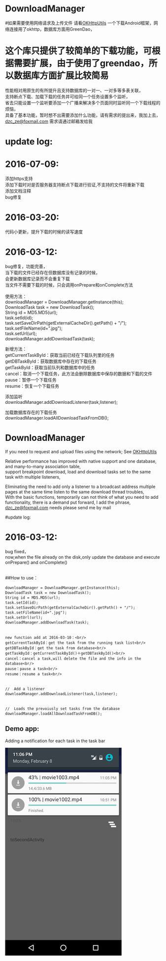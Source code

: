 # DownloadManager
#如果需要使用网络请求及上传文件 请看[OKHttpUtils](https://github.com/duzechao/OKHttpUtils)
一个下载Android框架，网络连接用了okhttp，数据库方面用GreenDao，<br/>
# 这个库只提供了较简单的下载功能，可根据需要扩展，由于使用了greendao，所以数据库方面扩展比较简易<br>
性能相对用原生的有所提升且支持数据库的一对一、一对多等多表关联，<br/>支持断点下载、加载下载的任务并可给同一个任务设置多个监听，<br/>
省去只能设置一个监听要添加一个广播来解决多个页面同时监听同一个下载线程的烦恼，<br/>
具备了基本功能，暂时想不出需要添加什么功能，请有需求的提出来，我加上去，<br/>
dzc_ze@foxmail.com 需求请通过邮箱发给我<br/>
# update log:<br/>
# 2016-07-09:
添加https支持<br/>
添加下载时对是否服务器支持断点下载进行验证,不支持的文件将重新下载<br/>
添加文档注释<br/>
bug修复<br/>

# 2016-03-20:
代码小更新，提升下载的时候的读写速度
# 2016-03-12:
bug修复，功能完善，<br/>当下载的文件已经存在但数据库没有记录的时候，<br/>会更新数据库记录而不会重复下载<br/>当文件不需要下载的时候，只会调用onPrepare和onComplete方法
<br/>
<br/>
使用方法：<br/>
downloadManager = DownloadManager.getInstance(this);<br/>
DownloadTask task = new DownloadTask();<br/>
String id = MD5.MD5(url);<br/>
task.setId(id);<br/>
task.setSaveDirPath(getExternalCacheDir().getPath() + "/");<br/>
task.setFileName(id+".jpg");<br/>
task.setUrl(url);<br/>
downloadManager.addDownloadTask(task);<br/>


新增方法：<br/>
getCurrentTaskById：获取当前已经在下载队列里的任务<br/>
getDBTaskById：获取数据库中存在的下载任务<br/>
getTaskById：获取当前队列和数据库中的任务<br/>
cancel：取消一个下载任务，此方法会删除数据库中保存的数据和下载的文件<br/>
pause：暂停一个下载任务<br/>
resume：恢复一个下载任务<br/>



添加监听<br/>
downloadManager.addDownloadListener(task,listener);


加载数据库存在的下载任务<br/>
downloadManager.loadAllDownloadTaskFromDB();


# DownloadManager
If you need to request and upload files using the network; See [OKHttpUtils](https://github.com/duzechao/OKHttpUtils)

Relative performance has improved with native support and one database, and many-to-many association table, <br/> support breakpoint download, load and download tasks set to the same task with multiple listeners, <br />

Eliminating the need to add only a listener to a broadcast address multiple pages at the same time listen to the same download thread troubles, <br/>
With the basic functions, temporarily can not think of what you need to add functionality, there is a demand put forward, I add the phrase, <br/>
dzc_ze@foxmail.com needs please send me by mail <br/>

#update log:<br/>
# 2016-03-12:
bug fixed，<br/>now,when the file already on the disk,only update the database and execute onPrepare() and onComplete()
<br/>
<br/>

##How to use：<br/>

```
downloadManager = DownloadManager.getInstance(this);
DownloadTask task = new DownloadTask();
String id = MD5.MD5(url);
task.setId(id);
task.setSaveDirPath(getExternalCacheDir().getPath() + "/");
task.setFileName(id+".jpg");
task.setUrl(url);
downloadManager.addDownloadTask(task);


new function add at 2016-03-10：<br/>
getCurrentTaskById：get the task from the running task list<br/>
getDBTaskById：get the task from database<br/>
getTaskById：getCurrentTaskById()＋getDBTaskById()<br/>
cancel：cancel a task,will delete the file and the info in the database<br/>
pause：pause a task<br/>
resume：resume a task<br/>


//  Add a listener
downloadManager.addDownloadListener(task,listener);


//  Loads the prevoiusly set tasks from the database
downloadManager.loadAllDownloadTaskFromDB();

```


## Demo app:

Adding a notification for each task in the task bar <br>
 
![df](art/device-2016-02-08-230744.png)